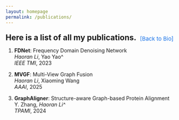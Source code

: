 ```yaml
---
layout: homepage
permalink: /publications/
---
```


<div style="display: flex; align-items: baseline; gap: 10px; margin-top: 20px;">
  <h2 style="margin: 0;">Here is a list of all my publications.</h2>
  <a href="/" style="
    font-size: 15px;
    color: #1a73e8;
    text-decoration: none;
    position: relative;
    top: 1px;
  ">[Back to Bio]</a>
</div>

1. **FDNet**: Frequency Domain Denoising Network  
   *Haoran Li*, Yao Yao^  
   _IEEE TMI_, 2023

1. **MVGF**: Multi-View Graph Fusion  
   *Haoran Li*, Xiaoming Wang  
   _AAAI_, 2025

1. **GraphAligner**: Structure-aware Graph-based Protein Alignment  
   Y. Zhang, *Haoran Li^*  
   _TPAMI_, 2024